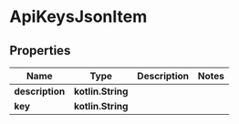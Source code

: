 
# ApiKeysJsonItem

## Properties
| Name | Type | Description | Notes |
| ------------ | ------------- | ------------- | ------------- |
| **description** | **kotlin.String** |  |  |
| **key** | **kotlin.String** |  |  |




